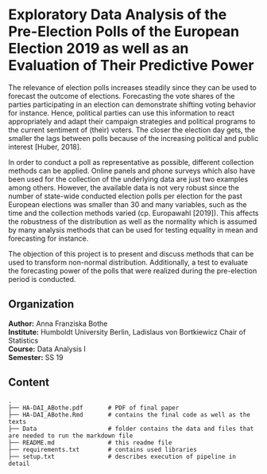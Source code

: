 # Exploratory Data Analysis of the Pre-Election Polls of the European Election 2019 as well as an Evaluation of Their Predictive Power 

The relevance of election polls increases steadily since they can be used to forecast the outcome of elections. Forecasting the vote shares of the parties participating in an election can demonstrate shifting voting behavior for instance. Hence, political parties can use this information to react appropriately and adapt their campaign strategies and political programs to the current sentiment of (their) voters. The closer the election day gets, the smaller the lags between polls because of the increasing political and public interest [Huber, 2018].

In order to conduct a poll as representative as possible, different collection methods can be applied. Online panels and phone surveys which also have been used for the collection of the underlying data are just two examples among others. However, the available data is not very robust since the number of state-wide conducted election polls per election for the past European elections was smaller than 30 and many variables, such as the time and the collection methods varied (cp. Europawahl [2019]). This affects the robustness of the distribution as well as the normality which is assumed by many analysis methods that
can be used for testing equality in mean and forecasting for instance.

The objection of this project is to present and discuss methods that can be used to transform non-normal distribution. Additionally, a test to evaluate the forecasting power of the polls that were realized during the pre-election period is conducted.

## Organization

__Author:__ Anna Franziska Bothe <br>
__Institute:__ Humboldt University Berlin, Ladislaus von Bortkiewicz Chair of Statistics <br>
__Course:__ Data Analysis I <br> 
__Semester:__ SS 19 <br>

## Content

```
.
├── HA-DAI_ABothe.pdf       # PDF of final paper
├── HA-DAI_ABothe.Rmd       # contains the final code as well as the texts
├── Data                    # folder contains the data and files that are needed to run the markdown file
├── README.md               # this readme file
├── requirements.txt        # contains used libraries
├── setup.txt               # describes execution of pipeline in detail

```
